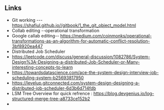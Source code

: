 ## Links

* Git working ---https://shafiul.github.io//gitbook/1_the_git_object_model.html
* Collab editing --operational transformation
* Google callab editing--  https://medium.com/coinmonks/operational-transformations-as-an-algorithm-for-automatic-conflict-resolution-3bf8920ea447
* Distributed Job Scheduler
* https://leetcode.com/discuss/general-discussion/1082786/System-Design%3A-Designing-a-distributed-Job-Scheduler-or-Many-interesting-concepts-to-learn
* https://towardsdatascience.com/ace-the-system-design-interview-job-scheduling-system-b25693817950
* https://levelup.gitconnected.com/system-design-designing-a-distributed-job-scheduler-6d3b6d714fdb
* LSM Tree Overview for quick refrence : https://blog.devgenius.io/log-structured-merge-tree-a8733ce152b2
* 
